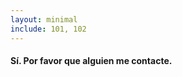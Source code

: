 ```yaml
---
layout: minimal
include: 101, 102
---
```


<!-- #### Yes. Please have someone contact me.  -->
#### Sí. Por favor que alguien me contacte.